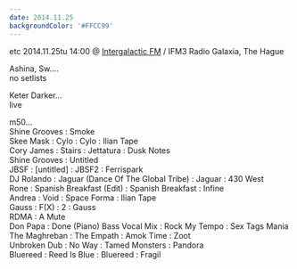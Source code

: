 ```yaml
---
date: 2014.11.25
backgroundColor: '#FFCC99'
---
```


etc 2014.11.25tu 14:00 @ [Intergalactic FM](http://www.intergalacticfm.com/) / IFM3 Radio Galaxia, The Hague  

Ashina, Sw....  
no setlists  

Keter Darker...  
live  

m50...  
Shine Grooves : Smoke  
Skee Mask : Cylo : Cylo : Ilian Tape  
Cory James : Stairs : Jettatura : Dusk Notes  
Shine Grooves : Untitled  
JBSF : \[untitled\] : JBSF2 : Ferrispark  
DJ Rolando : Jaguar (Dance Of The Global Tribe) : Jaguar : 430 West  
Rone : Spanish Breakfast (Edit) : Spanish Breakfast : Infine  
Andrea : Void : Space Forma : Ilian Tape  
Gauss : F(X) : 2 : Gauss  
RDMA : A Mute  
Don Papa : Done (Piano) Bass Vocal Mix : Rock My Tempo : Sex Tags Mania  
The Maghreban : The Empath : Amok Time : Zoot  
Unbroken Dub : No Way : Tamed Monsters : Pandora  
Bluereed : Reed Is Blue : Bluereed : Fragil